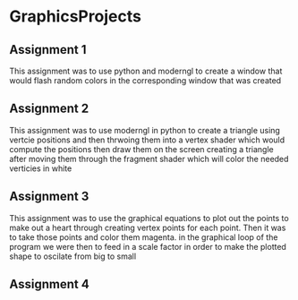 # GraphicsProjects

## Assignment 1

This assignment was to use python and moderngl to create a window that would 
flash random colors in the corresponding window that was created


## Assignment 2

This assignment was to use moderngl in python to create a triangle using vertcie positions
and then thrwoing them into a vertex shader which would compute the positions then draw them on the screen
creating a triangle after moving them through the fragment shader which will color the needed verticies in white


## Assignment 3

This assignment was to use the graphical equations to plot out the points to make out a heart through creating 
vertex points for each point. Then it was to take those points and color them magenta. in the graphical loop
of the program we were then to feed in a scale factor in order to make the plotted shape to oscilate
from big to small


## Assignment 4


